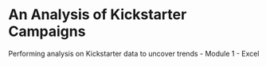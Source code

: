 # An Analysis of Kickstarter Campaigns
Performing analysis on Kickstarter data to uncover trends - Module 1 - Excel
